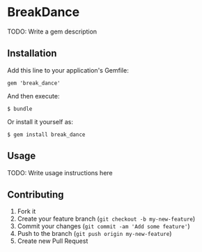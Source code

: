 # BreakDance

TODO: Write a gem description

## Installation

Add this line to your application's Gemfile:

    gem 'break_dance'

And then execute:

    $ bundle

Or install it yourself as:

    $ gem install break_dance

## Usage

TODO: Write usage instructions here

## Contributing

1. Fork it
2. Create your feature branch (`git checkout -b my-new-feature`)
3. Commit your changes (`git commit -am 'Add some feature'`)
4. Push to the branch (`git push origin my-new-feature`)
5. Create new Pull Request
